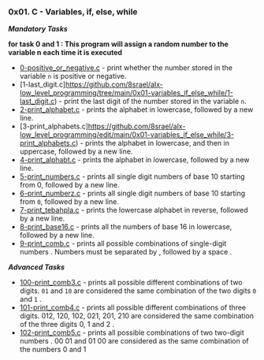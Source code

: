 ### 0x01. C - Variables, if, else, while

___Mandatory Tasks___

__for task 0 and 1 : This program will assign a random number to the variable n each time it is executed__

- [0-positive_or_negative.c](https://github.com/8srael/alx-low_level_programming/tree/main/0x01-variables_if_else_while/0-positive_or_negative.c) - print whether the number stored in the variable `n` is positive or negative.
- [1-last_digit.c]https://github.com/8srael/alx-low_level_programming/tree/main/0x01-variables_if_else_while/1-last_digit.c) -  print the last digit of the number stored in the variable `n`.
- [2-print_alphabet.c](https://github.com/8srael/alx-low_level_programming/edit/main/0x01-variables_if_else_while/2-print_alphabet.c) - prints the alphabet in lowercase, followed by a new line.
- [3-print_alphabets.c]https://github.com/8srael/alx-low_level_programming/edit/main/0x01-variables_if_else_while/3-print_alphabets.c) - prints the alphabet in lowercase, and then in uppercase, followed by a new line.
- [4-print_alphabt.c](https://github.com/8srael/alx-low_level_programming/edit/main/0x01-variables_if_else_while/4-print_alphabt.c) - prints the alphabet in lowercase, followed by a new line.
- [5-print_numbers.c](https://github.com/8srael/alx-low_level_programming/edit/main/0x01-variables_if_else_while/5-print_numbers.c) - prints all single digit numbers of base 10 starting from 0, followed by a new line.
- [6-print_numberz.c](https://github.com/8srael/alx-low_level_programming/edit/main/0x01-variables_if_else_while/6-print_numberz.c) - prints all single digit numbers of base 10 starting from `0`, followed by a new line.
- [7-print_tebahpla.c](https://github.com/8srael/alx-low_level_programming/edit/main/0x01-variables_if_else_while/7-print_tebahpla.c) - prints the lowercase alphabet in reverse, followed by a new line.
- [8-print_base16.c](https://github.com/8srael/alx-low_level_programming/edit/main/0x01-variables_if_else_while/8-print_base16.c) - prints all the numbers of base 16 in lowercase, followed by a new line.
- [9-print_comb.c](https://github.com/8srael/alx-low_level_programming/edit/main/0x01-variables_if_else_while/9-print_comb.c) - prints all possible combinations of single-digit numbers . Numbers must be separated by , followed by a space .

___Advanced Tasks___

- [100-print_comb3.c](https://github.com/8srael/alx-low_level_programming/edit/main/0x01-variables_if_else_while/100-print_comb3.c) - prints all possible different combinations of two digits. `01` and `10` are considered the same combination of the two digits `0` and `1` .
- [101-print_comb4.c](https://github.com/8srael/alx-low_level_programming/edit/main/0x01-variables_if_else_while/101-print_comb4.c) - prints all possible different combinations of three digits. 012, 120, 102, 021, 201, 210 are considered the same combination of the three digits 0, 1 and 2 .
- [102-print_comb5.c](https://github.com/8srael/alx-low_level_programming/edit/main/0x01-variables_if_else_while/102-print_comb5.c) - prints all possible combinations of two two-digit numbers . 00 01 and 01 00 are considered as the same combination of the numbers 0 and 1


